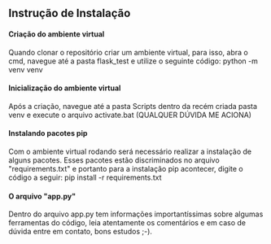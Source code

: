 ## Instrução de Instalação 

#### Criação do ambiente virtual
Quando clonar o repositório criar um ambiente virtual, para isso, abra o cmd, navegue até a pasta flask_test e utilize o seguinte código:
    python -m venv venv

#### Inicialização do ambiente virtual
Após a criação, navegue até a pasta Scripts dentro da recém criada pasta venv e execute o arquivo activate.bat (QUALQUER DÚVIDA ME ACIONA)

#### Instalando pacotes pip
Com o ambiente virtual rodando será necessário realizar a instalação de alguns pacotes. Esses pacotes estão discriminados no arquivo "requirements.txt" e portanto para a instalação pip acontecer, digite o código a seguir:
    pip install -r requirements.txt

#### O arquivo "app.py"
Dentro do arquivo app.py tem informações importantíssimas sobre algumas ferramentas do código, leia atentamente os comentários e em caso de dúvida entre em contato, bons estudos ;-).